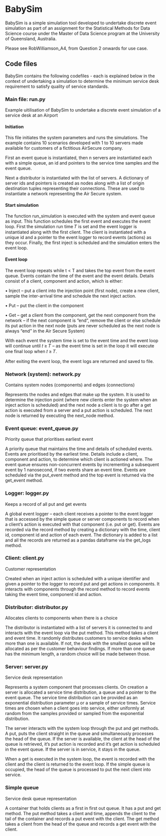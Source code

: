 # BabySim
BabySim is a simple simulation tool developed to undertake discrete event simulation as part of an assignment for the Statistical Methods for Data Science course under the Master of Data Science program at the University of Queensland, Australia.

Please see RobWilliamson_A4, from Question 2 onwards for use case.

## Code files
BabySim contains the following codefiles - each is explained below in the context of undertaking a simulation to determine the minimum service desk requirement to satisfy quality of service standards.

### Main file: run.py
Example uitilisation of BabySim to undertake a discrete event simulation of a service desk at an Airport 

#### Initiation
This file initiates the system parameters and runs the simulations. The example contains 10 scenarios developed with 1 to 10 servers made available for customers of a fictitious AirSecure company.

First an event queue is instantiated, then n servers are instantiated each with a simple queue, an id and pointers to the service time samples and the event queue.

Next a distributor is instantiated with the list of servers. A dictionary of server ids and pointers is created as nodes along with a list of origin destination tuples representing their connections. These are used to instantiate a network representing the Air Secure system.

#### Start simulation
The function run_simulation is executed with the system and event queue as input. This function schedules the first event and executes the event loop. First the simulation run time 𝑇 is set and the event logger is instantiated along with the first client. The client is instantiated with a unique id and a pointer to the event logger to record events (actions) as they occur. Finally, the first inject is scheduled and the simulation enters the event loop.

#### Event loop
The event loop repeats while t < T and takes the top event from the event queue. Events contain the time of the event and the event details. Details consist of a client, component and action, which is either:

• Inject – put a client into the injection point (first node), create a new client, sample the inter-arrival time and schedule the next inject action.

• Put – put the client in the component

• Get – get a client from the component, get the next component from the network – if the next component is “end”, remove the client or else schedule its put action in the next node (puts are never scheduled as the next node is always “end” in the Air Secure System)

With each event the system time is set to the event time and the event loop will continue until 𝑡 ≥ 𝑇 – as the event time is set in the loop it will execute one final loop when 𝑡 ≥ 𝑇.

After exiting the event loop, the event logs are returned and saved to file.

### Network (system): network.py
Contains system nodes (components) and edges (connections)

Represents the nodes and edges that make up the system. It is used to determine the injection point (where new clients enter the system when an inject action is scheduled) and the next node a client is to go after a get action is executed from a server and a put action is scheduled. The next node is returned by executing the next_node method.

### Event queue: event_queue.py
Priority queue that prioritises earliest event

A priority queue that maintains the time and details of scheduled events. Events are prioritised by the earliest time. Details include a client, component and action, to determine which client is actioned where. The event queue ensures non-concurrent events by incrementing a subsequent event by 1 nanosecond, if two events share an event time. Events are scheduled via the put_event method and the top event is returned via the get_event method.

### Logger: logger.py
Keeps a record of all put and get events

A global event logger – each client receives a pointer to the event logger that is accessed by the simple queue or server components to record when a client’s action is executed with that component (i.e. put or get). Events are recorded via the record method by creating a dictionary with the time, client id, component id and action of each event. The dictionary is added to a list and all the records are returned as a pandas dataframe via the get_logs method.

### Client: client.py
Customer representation

Created when an inject action is scheduled with a unique identifier and given a pointer to the logger to record put and get actions in components. It interacts with components through the record method to record events taking the event time, component id and action.

### Distributor: distributor.py
Allocates clients to components when there is a choice

The distributor is instantiated with a list of servers it is connected to and interacts with the event loop via the put method. This method takes a client and event time. It randomly distributes customers to service desks when more than one is available. If not, the desk with the smallest queue will be allocated as per the customer behaviour findings. If more than one queue has the minimum length, a random choice will be made between those.

### Server: server.py
Service desk representation

Represents a system component that processes clients. On creation a server is allocated a service time distribution, a queue and a pointer to the event queue. The service time distribution can be provided as an exponential distribution parameter μ or a sample of service times. Service times are chosen when a client goes into service, either uniformly at random from the samples provided or sampled from the exponential distribution.

The server interacts with the system loop through the put and get methods. A put, puts the client straight in the queue and simultaneously processes the head of the queue. If the server is available, the client at the head of the queue is retrieved, it’s put action is recorded and it’s get action is scheduled in the event queue. If the server is in service, it stays in the queue. 

When a get is executed in the system loop, the event is recorded with the client and the client is returned to the event loop. If the simple queue is occupied, the head of the queue is processed to put the next client into service.

### Simple queue
Service desk queue representation

A container that holds clients as a first in first out queue. It has a put and get method. The put method takes a client and time, appends the client to the tail of the container and records a put event with the client. The get method takes a client from the head of the queue and records a get event with the client.











